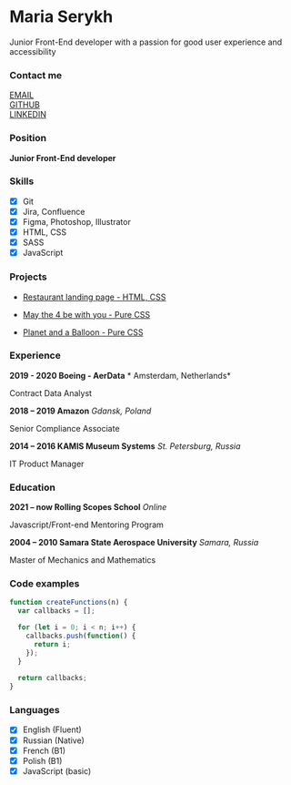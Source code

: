 # Maria Serykh
Junior Front-End developer with a passion for good user experience and accessibility

### Contact me

[EMAIL](marie.serykh@gmail.com)\
[GITHUB](https://github.com/mserykh)\
[LINKEDIN](https://www.linkedin.com/in/mariaserykh/)

### Position

**Junior Front-End developer**

### Skills

- [x] Git
- [x] Jira, Confluence
- [x] Figma, Photoshop, Illustrator
- [x] HTML, CSS
- [x] SASS
- [x] JavaScript

### Projects

- [Restaurant landing page - HTML, CSS](https://mserykh.github.io/layout-restaurant/)

- [May the 4 be with you - Pure CSS](https://codepen.io/trifle-on-a-stick/pen/zYvPwmo)

- [Planet and a Balloon - Pure CSS](https://codepen.io/trifle-on-a-stick/pen/bGVeGrV)

### Experience

**2019 - 2020 Boeing - AerData** * Amsterdam, Netherlands*

Contract Data Analyst

**2018 – 2019 Amazon** *Gdansk, Poland*

Senior Compliance Associate

**2014 – 2016 KAMIS Museum Systems** *St. Petersburg, Russia*

IT Product Manager

### Education

**2021 – now Rolling Scopes School** *Online*

Javascript/Front-end Mentoring Program

**2004 – 2010 Samara State Aerospace University** *Samara, Russia*

Master of Mechanics and Mathematics

### Code examples

```javascript
function createFunctions(n) {
  var callbacks = [];

  for (let i = 0; i < n; i++) {
    callbacks.push(function() {
      return i;
    });
  }
  
  return callbacks;
}
```

### Languages

- [x] English (Fluent)
- [x] Russian (Native)
- [x] French (B1)
- [x] Polish (B1)
- [x] JavaScript (basic)
